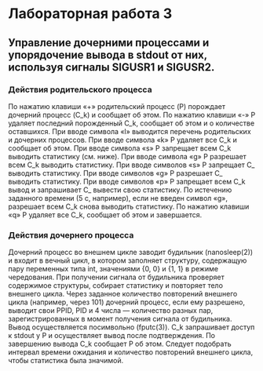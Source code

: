 # Лабораторная работа 3

## Управление дочерними процессами и упорядочение вывода в stdout от них, используя сигналы SIGUSR1 и SIGUSR2.

### Действия родительского процесса 
По нажатию клавиши «+» pодительский процесс (P) порождает дочерний процесс (C_k) и сообщает об этом.
По нажатию клавиши «-» P удаляет последний порожденный C_k, сообщает об этом и о количестве оставшихся.
При вводе символа «l» выводится перечень родительских и дочерних процессов.
При вводе символа «k» P удаляет все C_k и сообщает об этом.
При вводе символа «s» P запрещает всем C_k выводить статистику (см. ниже).
При вводе символа «g» P разрешает всем C_k выводить статистику.
При вводе символов «s<num>» P запрещает C_<num> выводить статистику.
При вводе символов «g<num>» P разрешает C_<num> выводить статистику.
При вводе символов «p<num>» P запрещает всем C_k вывод и запрашивает C_<num> вывести свою статистику. По истечению заданного времени (5 с, например), если не введен символ «g», разрешает всем C_k снова выводить статистику.
По нажатию клавиши «q» P удаляет все C_k, сообщает об этом и завершается.

### Действия дочернего процесса
Дочерний процесс во внешнем цикле заводит будильник (nanosleep(2)) и входит в вечный цикл, в котором заполняет структуру, содержащую пару переменных типа int, значениями {0, 0} и {1, 1} в режиме чередования.
При получении сигнала от будильника проверяет содержимое структуры, собирает статистику и повторяет тело внешнего цикла.
Через заданное количество повторений внешнего цикла (например, через 101) дочерний процесс, если ему разрешено, выводит свои PPID, PID и 4 числа — количество разных пар, зарегистрированных в момент получения сигнала от будильника.
Вывод осуществляется посимвольно (fputc(3)).
C_k запрашивает доступ к stdout у P и осуществляет вывод после подтверждения. По завершению вывода C_k сообщает P об этом.
Следует подобрать интервал времени ожидания и количество повторений внешнего цикла, чтобы статистика была значимой.
